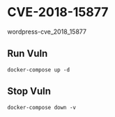 # CVE-2018-15877

wordpress-cve_2018_15877

## Run Vuln

```
docker-compose up -d
```

## Stop Vuln

```
docker-compose down -v
```

